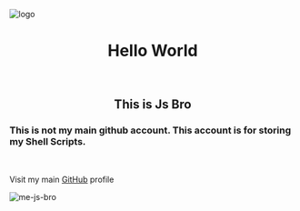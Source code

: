 ![logo]()

<h1 align="center">Hello World</h1>
</br>

<h2 align="center">This is Js Bro</h2>

<h3>This is not my main github account. This account is for storing my Shell Scripts.</h3> </br>

Visit my main [GitHub](https://github.com/md-mahin-islam-mahi) profile

<p align="left"> <img src="https://komarev.com/ghpvc/?username=me-js-bro&label=Profile%20views&color=0e75b6&style=flat" alt="me-js-bro" /> </p>